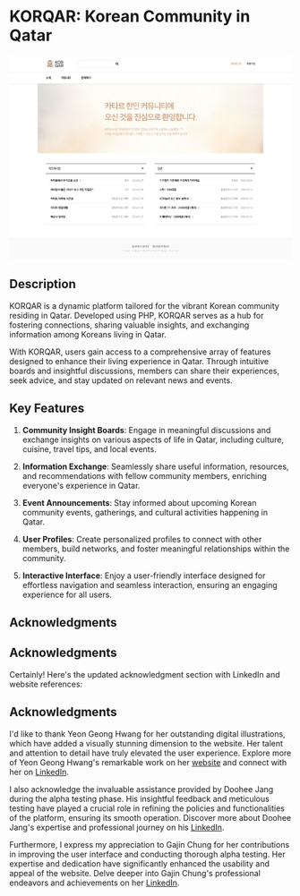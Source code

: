 # KORQAR: Korean Community in Qatar

![KORQAR Front Page](front.png)

## Description

KORQAR is a dynamic platform tailored for the vibrant Korean community residing in Qatar. Developed using PHP, KORQAR serves as a hub for fostering connections, sharing valuable insights, and exchanging information among Koreans living in Qatar.

With KORQAR, users gain access to a comprehensive array of features designed to enhance their living experience in Qatar. Through intuitive boards and insightful discussions, members can share their experiences, seek advice, and stay updated on relevant news and events.

## Key Features

1. **Community Insight Boards**: Engage in meaningful discussions and exchange insights on various aspects of life in Qatar, including culture, cuisine, travel tips, and local events.
  
2. **Information Exchange**: Seamlessly share useful information, resources, and recommendations with fellow community members, enriching everyone's experience in Qatar.

3. **Event Announcements**: Stay informed about upcoming Korean community events, gatherings, and cultural activities happening in Qatar.

4. **User Profiles**: Create personalized profiles to connect with other members, build networks, and foster meaningful relationships within the community.

5. **Interactive Interface**: Enjoy a user-friendly interface designed for effortless navigation and seamless interaction, ensuring an engaging experience for all users.

## Acknowledgments

## Acknowledgments

Certainly! Here's the updated acknowledgment section with LinkedIn and website references:

## Acknowledgments

I'd like to thank Yeon Geong Hwang for her outstanding digital illustrations, which have added a visually stunning dimension to the website. Her talent and attention to detail have truly elevated the user experience. Explore more of Yeon Geong Hwang's remarkable work on her [website](https://yeongeonghwang.com/) and connect with her on [LinkedIn](https://www.linkedin.com/in/yeon-geong-hwang/).

I also acknowledge the invaluable assistance provided by Doohee Jang during the alpha testing phase. His insightful feedback and meticulous testing have played a crucial role in refining the policies and functionalities of the platform, ensuring its smooth operation. Discover more about Doohee Jang's expertise and professional journey on his [LinkedIn](https://www.linkedin.com/in/doo-hee-j-994b23bb/).

Furthermore, I express my appreciation to Gajin Chung for her contributions in improving the user interface and conducting thorough alpha testing. Her expertise and dedication have significantly enhanced the usability and appeal of the website. Delve deeper into Gajin Chung's professional endeavors and achievements on her [LinkedIn](https://www.linkedin.com/in/gajin-chung-5a76b2186/).
